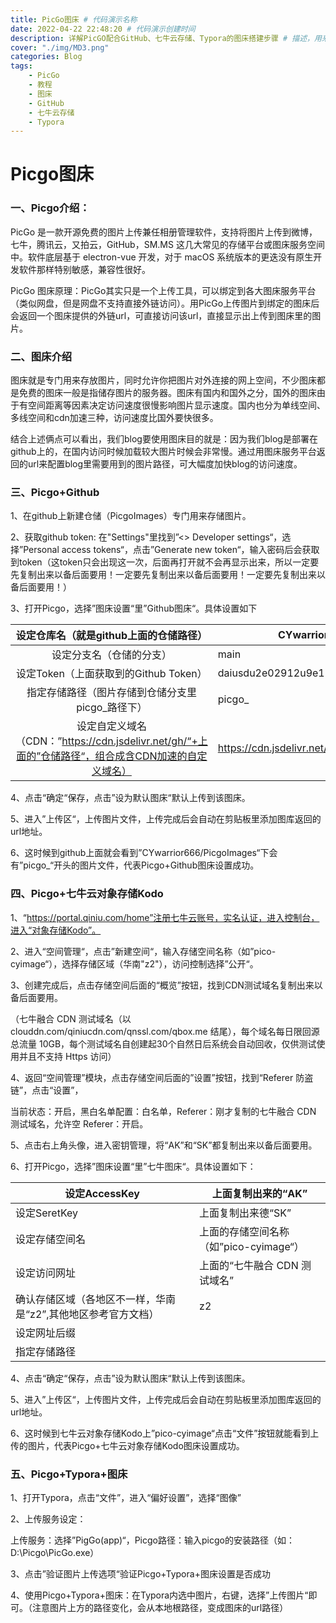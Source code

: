 ```yaml
---
title: PicGo图床 # 代码演示名称
date: 2022-04-22 22:48:20 # 代码演示创建时间
description: 详解PicGO配合GitHub、七牛云存储、Typora的图床搭建步骤 # 描述，用来做主页文章内容节选
cover: "./img/MD3.png"
categories: Blog
tags: 
    - PicGo
    - 教程
    - 图床
    - GitHub
    - 七牛云存储
    - Typora
---
```


# Picgo图床

### 一、Picgo介绍：

PicGo 是一款开源免费的图片上传兼任相册管理软件，支持将图片上传到微博，七牛，腾讯云，又拍云，GitHub，SM.MS 这几大常见的存储平台或图床服务空间中。软件底层基于 electron-vue 开发，对于 macOS 系统版本的更迭没有原生开发软件那样特别敏感，兼容性很好。

PicGo 图床原理：PicGo其实只是一个上传工具，可以绑定到各大图床服务平台（类似网盘，但是网盘不支持直接外链访问）。用PicGo上传图片到绑定的图床后会返回一个图床提供的外链url，可直接访问该url，直接显示出上传到图床里的图片。

### 二、图床介绍

图床就是专门用来存放图片，同时允许你把图片对外连接的网上空间，不少图床都是免费的图床一般是指储存图片的服务器。图床有国内和国外之分，国外的图床由于有空间距离等因素决定访问速度很慢影响图片显示速度。国内也分为单线空间、多线空间和cdn加速三种，访问速度比国外要快很多。

结合上述俩点可以看出，我们blog要使用图床目的就是：因为我们blog是部署在github上的，在国内访问时候加载较大图片时候会非常慢。通过用图床服务平台返回的url来配置blog里需要用到的图片路径，可大幅度加快blog的访问速度。

### 三、Picgo+Github

1、在github上新建仓储（PicgoImages）专门用来存储图片。

2、获取github token: 在"Settings"里找到”<> Developer settings“，选择”Personal access tokens“，点击”Generate new token“，输入密码后会获取到token（这token只会出现这一次，后面再打开就不会再显示出来，所以一定要先复制出来以备后面要用！一定要先复制出来以备后面要用！一定要先复制出来以备后面要用！）

3、打开Picgo，选择”图床设置“里”Github图床“。具体设置如下

|            设定仓库名（就是github上面的仓储路径）            | CYwarrior666/PicgoImages                             |
| :----------------------------------------------------------: | ---------------------------------------------------- |
|                   设定分支名（仓储的分支）                   | main                                                 |
|            设定Token（上面获取到的Github Token）             | daiusdu2e02912u9e128ey9w8dw89e21                     |
|       指定存储路径（图片存储到仓储分支里picgo_路径下）       | picgo_                                               |
| 设定自定义域名（CDN：”https://cdn.jsdelivr.net/gh/“+上面的”仓储路径“，组合成含CDN加速的自定义域名） | https://cdn.jsdelivr.net/gh/CYwarrior666/PicgoImages |

4、点击“确定“保存，点击”设为默认图床“默认上传到该图床。

5、进入”上传区“，上传图片文件，上传完成后会自动在剪贴板里添加图库返回的url地址。

6、这时候到github上面就会看到”CYwarrior666/PicgoImages“下会有”picgo_“开头的图片文件，代表Picgo+Github图床设置成功。

### 四、Picgo+七牛云对象存储Kodo

1、“https://portal.qiniu.com/home”注册七牛云账号，实名认证，进入控制台，进入“对象存储Kodo”。

2、进入“空间管理“，点击”新建空间“，输入存储空间名称（如”pico-cyimage“），选择存储区域（华南"z2"），访问控制选择”公开“。

3、创建完成后，点击存储空间后面的“概览”按钮，找到CDN测试域名复制出来以备后面要用。

（七牛融合 CDN 测试域名（以 clouddn.com/qiniucdn.com/qnssl.com/qbox.me 结尾），每个域名每日限回源总流量 10GB，每个测试域名自创建起30个自然日后系统会自动回收，仅供测试使用并且不支持 Https 访问）

4、返回“空间管理”模块，点击存储空间后面的”设置”按钮，找到“Referer 防盗链”，点击“设置”，

当前状态：开启，黑白名单配置：白名单，Referer：刚才复制的七牛融合 CDN 测试域名，允许空 Referer：开启。

5、点击右上角头像，进入密钥管理，将“AK”和“SK”都复制出来以备后面要用。

6、打开Picgo，选择”图床设置“里”七牛图床“。具体设置如下：

| 设定AccessKey                                                | 上面复制出来的“AK”                     |
| ------------------------------------------------------------ | -------------------------------------- |
| 设定SeretKey                                                 | 上面复制出来德“SK”                     |
| 设定存储空间名                                               | 上面的存储空间名称（如”pico-cyimage“） |
| 设定访问网址                                                 | 上面的“七牛融合 CDN 测试域名”          |
| 确认存储区域（各地区不一样，华南是“z2”,其他地区参考官方文档） | z2                                     |
| 设定网址后缀                                                 |                                        |
| 指定存储路径                                                 |                                        |

4、点击“确定“保存，点击”设为默认图床“默认上传到该图床。

5、进入”上传区“，上传图片文件，上传完成后会自动在剪贴板里添加图库返回的url地址。

6、这时候到七牛云对象存储Kodo上”pico-cyimage“点击“文件”按钮就能看到上传的图片，代表Picgo+七牛云对象存储Kodo图床设置成功。

### 五、Picgo+Typora+图床

1、打开Typora，点击“文件”，进入“偏好设置”，选择“图像”

2、上传服务设定：

上传服务：选择”PigGo(app)“，Picgo路径：输入picgo的安装路径（如：D:\Picgo\PicGo.exe）

3、点击”验证图片上传选项“验证Picgo+Typora+图床设置是否成功

4、使用Picgo+Typora+图床：在Typora内选中图片，右键，选择”上传图片“即可。（注意图片上方的路径变化，会从本地根路径，变成图床的url路径）